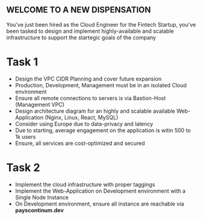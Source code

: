 ## WELCOME TO A NEW DISPENSATION

You've just been hired as the Cloud Engineer for the Fintech Startup, you've been tasked to design and implement highly-available and scalable infrastructure to support the startegic goals of the company

# Task 1

* Design the VPC CIDR Planning and cover future expansion
* Production, Development, Management must be in an isolated Cloud environment
* Ensure all remote connections to servers is via Bastion-Host (Management VPC)
* Design architecture diagram for an highly and scalable available Web-Application (Nginx, Linux, React, MySQL)
* Consider using Europe due to data-privacy and latency
* Due to starting, average engagement on the application is witin 500 to 1k users
* Ensure, all services are cost-optimized and secured

# Task 2

* Implement the cloud infrastructure with proper taggings
* Implement the Web-Application on Development environment with a Single Node Instance
* On Development environment, ensure all instance are reachable via **payscontinum.dev**


